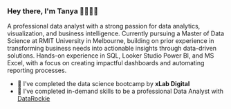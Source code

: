 ### Hey there, I'm Tanya 👧🏻💡👋

A professional data analyst with a strong passion for data analytics, visualization, and business intelligence. 
Currently pursuing a Master of Data Science at RMIT University in Melbourne, building on prior experience in transforming business needs into actionable insights through data-driven solutions.
Hands-on experience in SQL, Looker Studio Power BI, and MS Excel, with a focus on creating impactful dashboards and automating reporting processes.
- 🌱 I’ve completed the data science bootcamp by **xLab Digital**
- 🔭 I’ve completed in-demand skills to be a professional Data Analyst with [DataRockie](https://datarockie.com/data-science-bootcamp/) 

<!--
**TanyamonSiri/TanyamonSiri** is a ✨ _special_ ✨ repository because its `README.md` (this file) appears on your GitHub profile.

Here are some ideas to get you started:

- 🔭 I’m currently working on ...
- 🌱 I’m currently learning ...
- 👯 I’m looking to collaborate on ...
- 🤔 I’m looking for help with ...
- 💬 Ask me about ...
- 📫 How to reach me: ...
- 😄 Pronouns: ...
- ⚡ Fun fact: ...
-->

